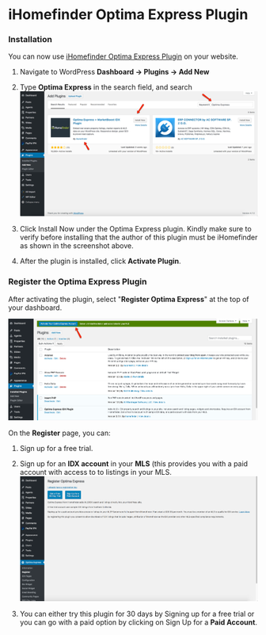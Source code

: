 # iHomefinder Optima Express Plugin 

### **Installation**

You can now use [iHomefinder Optima Express Plugin](https://wordpress.org/plugins/optima-express/) on your website.

1. Navigate to WordPress **Dashboard → Plugins → Add New**

2. Type **Optima Express** in the search field, and search
![Real Homes Documentation](images/other-features/search-for-optima-express.jpg)

3. Click Install Now under the Optima Express plugin. Kindly make sure to verify before installing that the author of this plugin must be iHomefinder as shown in the screenshot above.

4. After the plugin is installed, click **Activate Plugin**.

### **Register the Optima Express Plugin**

After activating the plugin, select "**Register Optima Express**" at the top of your dashboard.

![Real Homes Documentation](images/other-features/activate-optima-express-account.png)

On the **Register** page, you can:

1. Sign up for a free trial.

2. Sign up for an **IDX account** in your **MLS** (this provides you with a paid account with access to to listings in your MLS. 
![Real Homes Documentation](images/other-features/sign-up-options.png)

3. You can either try this plugin for 30 days by Signing up for a free trial or you can go with a paid option by clicking on Sign Up for a **Paid Account**.
